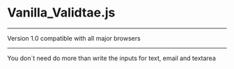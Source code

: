 # Vanilla_Validtae.js
***
Version 1.0 compatible with all major browsers
***
You don´t need do more than write the inputs for text, email and textarea
